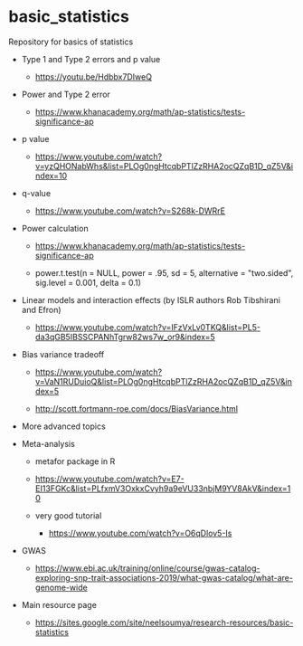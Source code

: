 # basic_statistics
Repository for basics of statistics

* Type 1 and Type 2 errors and p value

    * https://youtu.be/Hdbbx7DIweQ
    
* Power and Type 2 error

    * https://www.khanacademy.org/math/ap-statistics/tests-significance-ap
    
* p value

    * https://www.youtube.com/watch?v=yzQHONabWhs&list=PLOg0ngHtcqbPTlZzRHA2ocQZqB1D_qZ5V&index=10
    
* q-value

    * https://www.youtube.com/watch?v=S268k-DWRrE
    
    
* Power calculation    

    * https://www.khanacademy.org/math/ap-statistics/tests-significance-ap
    
    * power.t.test(n = NULL, power = .95, sd = 5, alternative = "two.sided", sig.level = 0.001, delta = 0.1)
    
    
  
* Linear models and interaction effects (by ISLR authors Rob Tibshirani and Efron)

    * https://www.youtube.com/watch?v=IFzVxLv0TKQ&list=PL5-da3qGB5IBSSCPANhTgrw82ws7w_or9&index=5

* Bias variance tradeoff

    * https://www.youtube.com/watch?v=VaN1RUDuioQ&list=PLOg0ngHtcqbPTlZzRHA2ocQZqB1D_qZ5V&index=5
    
    * http://scott.fortmann-roe.com/docs/BiasVariance.html
    
    
    
* More advanced topics

    
* Meta-analysis

    * metafor package in R
    
    * https://www.youtube.com/watch?v=E7-EI13FGKc&list=PLfxmV3OxkxCvyh9a9eVU33nbjM9YV8AkV&index=10
    
    * very good tutorial
    
        * https://www.youtube.com/watch?v=O6qDlov5-Is
        
    
* GWAS

    * https://www.ebi.ac.uk/training/online/course/gwas-catalog-exploring-snp-trait-associations-2019/what-gwas-catalog/what-are-genome-wide
  
    
* Main resource page

    * https://sites.google.com/site/neelsoumya/research-resources/basic-statistics
